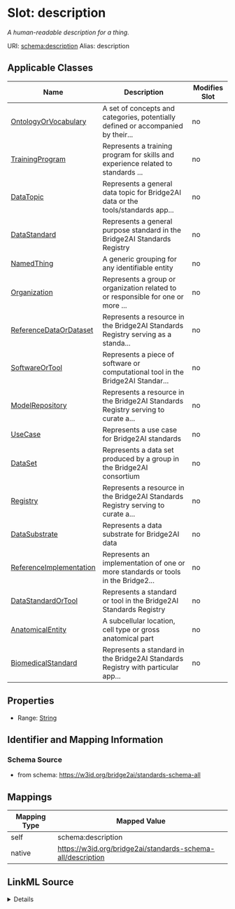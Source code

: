 

# Slot: description 


_A human-readable description for a thing._





URI: [schema:description](http://schema.org/description)
Alias: description

<!-- no inheritance hierarchy -->





## Applicable Classes

| Name | Description | Modifies Slot |
| --- | --- | --- |
| [OntologyOrVocabulary](OntologyOrVocabulary.md) | A set of concepts and categories, potentially defined or accompanied by their... |  no  |
| [TrainingProgram](TrainingProgram.md) | Represents a training program for skills and experience related to standards ... |  no  |
| [DataTopic](DataTopic.md) | Represents a general data topic for Bridge2AI data or the tools/standards app... |  no  |
| [DataStandard](DataStandard.md) | Represents a general purpose standard in the Bridge2AI Standards Registry |  no  |
| [NamedThing](NamedThing.md) | A generic grouping for any identifiable entity |  no  |
| [Organization](Organization.md) | Represents a group or organization related to or responsible for one or more ... |  no  |
| [ReferenceDataOrDataset](ReferenceDataOrDataset.md) | Represents a resource in the Bridge2AI Standards Registry serving as a standa... |  no  |
| [SoftwareOrTool](SoftwareOrTool.md) | Represents a piece of software or computational tool in the Bridge2AI Standar... |  no  |
| [ModelRepository](ModelRepository.md) | Represents a resource in the Bridge2AI Standards Registry serving to curate a... |  no  |
| [UseCase](UseCase.md) | Represents a use case for Bridge2AI standards |  no  |
| [DataSet](DataSet.md) | Represents a data set produced by a group in the Bridge2AI consortium |  no  |
| [Registry](Registry.md) | Represents a resource in the Bridge2AI Standards Registry serving to curate a... |  no  |
| [DataSubstrate](DataSubstrate.md) | Represents a data substrate for Bridge2AI data |  no  |
| [ReferenceImplementation](ReferenceImplementation.md) | Represents an implementation of one or more standards or tools in the Bridge2... |  no  |
| [DataStandardOrTool](DataStandardOrTool.md) | Represents a standard or tool in the Bridge2AI Standards Registry |  no  |
| [AnatomicalEntity](AnatomicalEntity.md) | A subcellular location, cell type or gross anatomical part |  no  |
| [BiomedicalStandard](BiomedicalStandard.md) | Represents a standard in the Bridge2AI Standards Registry with particular app... |  no  |







## Properties

* Range: [String](String.md)





## Identifier and Mapping Information







### Schema Source


* from schema: https://w3id.org/bridge2ai/standards-schema-all




## Mappings

| Mapping Type | Mapped Value |
| ---  | ---  |
| self | schema:description |
| native | https://w3id.org/bridge2ai/standards-schema-all/description |




## LinkML Source

<details>
```yaml
name: description
description: A human-readable description for a thing.
from_schema: https://w3id.org/bridge2ai/standards-schema-all
rank: 1000
slot_uri: schema:description
alias: description
domain_of:
- NamedThing
range: string

```
</details>
